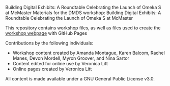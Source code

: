 Building Digital Exhibits: A Roundtable Celebrating the Launch of Omeka S at McMaster
Materials for the DMDS workshop: Building Digital Exhibits: A Roundtable Celebrating the Launch of Omeka S at McMaster

This repository contains workshop files, as well as files used to create the [workshop webpage](https://scds.githib.io/omeka-roundtable) with GitHub Pages   


Contributions by the following individuals: 
- Workshop content created by Amanda Montague, Karen Balcom, Rachel Manes, Devon Mordell, Myron Groover, and Nina Sartor
- Content edited for online use by Veronica Litt
- Online pages created by Veronica Litt


  
All content is made available under a GNU General Public License v3.0.
